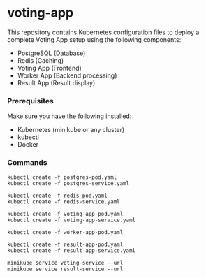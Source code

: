 # voting-app
This repository contains Kubernetes configuration files to deploy a complete Voting App setup using the following components:

- PostgreSQL (Database)
- Redis (Caching)
- Voting App (Frontend)
- Worker App (Backend processing)
- Result App (Result display)

### Prerequisites
Make sure you have the following installed:

- Kubernetes (minikube or any cluster)
- kubectl
- Docker

### Commands
```
kubectl create -f postgres-pod.yaml
kubectl create -f postgres-service.yaml

kubectl create -f redis-pod.yaml
kubectl create -f redis-service.yaml

kubectl create -f voting-app-pod.yaml
kubectl create -f voting-app-service.yaml

kubectl create -f worker-app-pod.yaml

kubectl create -f result-app-pod.yaml
kubectl create -f result-app-service.yaml

minikube service voting-service --url
minikube service result-service --url

```

